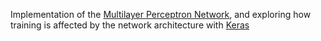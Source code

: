 Implementation of the [Multilayer Perceptron Network](https://en.wikipedia.org/wiki/Multilayer_perceptron), and exploring how training is affected by the network architecture with [Keras](https://keras.io/)
